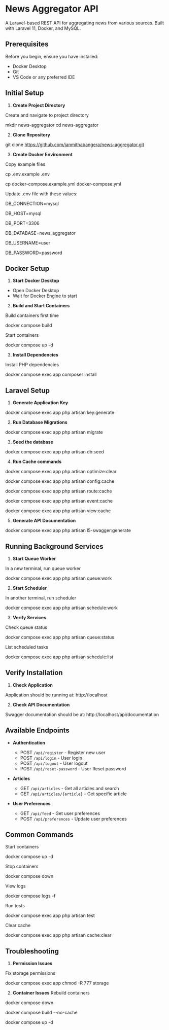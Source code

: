 # News Aggregator API

A Laravel-based REST API for aggregating news from various sources. Built with Laravel 11, Docker, and MySQL.

## Prerequisites

Before you begin, ensure you have installed:
- Docker Desktop
- Git
- VS Code or any preferred IDE

## Initial Setup

1. **Create Project Directory**

Create and navigate to project directory

mkdir news-aggregator
cd news-aggregator


2. **Clone Repository**

git clone https://github.com/janmithabangera/news-aggregator.git


3. **Create Docker Environment**

Copy example files

cp .env.example .env

cp docker-compose.example.yml docker-compose.yml

Update .env file with these values:

DB_CONNECTION=mysql

DB_HOST=mysql

DB_PORT=3306

DB_DATABASE=news_aggregator

DB_USERNAME=user

DB_PASSWORD=password


## Docker Setup

1. **Start Docker Desktop**
- Open Docker Desktop
- Wait for Docker Engine to start

2. **Build and Start Containers**

Build containers first time

docker compose build

Start containers

docker compose up -d

3. **Install Dependencies**

Install PHP dependencies

docker compose exec app composer install


## Laravel Setup

1. **Generate Application Key**

docker compose exec app php artisan key:generate

2. **Run Database Migrations**

docker compose exec app php artisan migrate

3. **Seed the database**

docker compose exec app php artisan db:seed

4. **Run Cache commands**

docker compose exec app php artisan optimize:clear

docker compose exec app php artisan config:cache

docker compose exec app php artisan route:cache

docker compose exec app php artisan event:cache

docker compose exec app php artisan view:cache

5. **Generate API Documentation**

docker compose exec app php artisan l5-swagger:generate

## Running Background Services

1. **Start Queue Worker**

In a new terminal, run queue worker

docker compose exec app php artisan queue:work


2. **Start Scheduler**

In another terminal, run scheduler

docker compose exec app php artisan schedule:work


3. **Verify Services**

Check queue status

docker compose exec app php artisan queue:status

List scheduled tasks

docker compose exec app php artisan schedule:list


## Verify Installation

1. **Check Application**

Application should be running at:
http://localhost

2. **Check API Documentation**

Swagger documentation should be at:
http://localhost/api/documentation


## Available Endpoints

- **Authentication**
  - POST `/api/register` - Register new user
  - POST `/api/login` - User login
  - POST `/api/logout` - User logout
  - POST `/api/reset-password` - User Reset password

- **Articles**
  - GET `/api/articles` - Get all articles and search 
  - GET `/api/articles/{article}` - Get specific article

- **User Preferences**
  - GET `/api/feed` - Get user preferences
  - POST `/api/preferences` - Update user preferences

## Common Commands

Start containers

docker compose up -d

Stop containers

docker compose down

View logs

docker compose logs -f

Run tests

docker compose exec app php artisan test

Clear cache

docker compose exec app php artisan cache:clear


## Troubleshooting

1. **Permission Issues**

Fix storage permissions

docker compose exec app chmod -R 777 storage


2. **Container Issues**
Rebuild containers

docker compose down

docker compose build --no-cache

docker compose up -d

